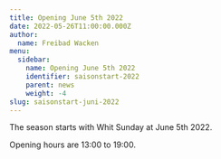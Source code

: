 ```yaml
---
title: Opening June 5th 2022
date: 2022-05-26T11:00:00.000Z
author:
  name: Freibad Wacken
menu:
  sidebar:
    name: Opening June 5th 2022
    identifier: saisonstart-2022
    parent: news
    weight: -4
slug: saisonstart-juni-2022
---
```


The season starts with Whit Sunday at June 5th 2022.

Opening hours are 13:00 to 19:00.
